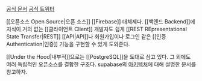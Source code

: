 [공식 문서](https://supabase.com/docs/)
[공식 트위터](https://twitter.com/supabase)


[[오픈소스 Open Source|오픈 소스]] [[Firebase]] 대체제다. [[백엔드 Backend]]에 지식이 거의 없는 [[클라이언트 Client]] 개발자도 쉽게 [[REST REpresentational State Transfer|REST]] [[API|API]]나 회원가입이나 로그인 같은 [[인증 Authentication|인증]] 기능을 구현할 수 있게 도와준다.

[[Under the Hood|내부적]]으로는 [[PostgreSQL]]을 토대로 삼고 있다. 그 외에도 여러 독립적인 오픈소스를 결합한 구조다. supabase의 [아키텍처](https://supabase.com/docs/architecture)에 대해 설명한 문서를 참고하자.

